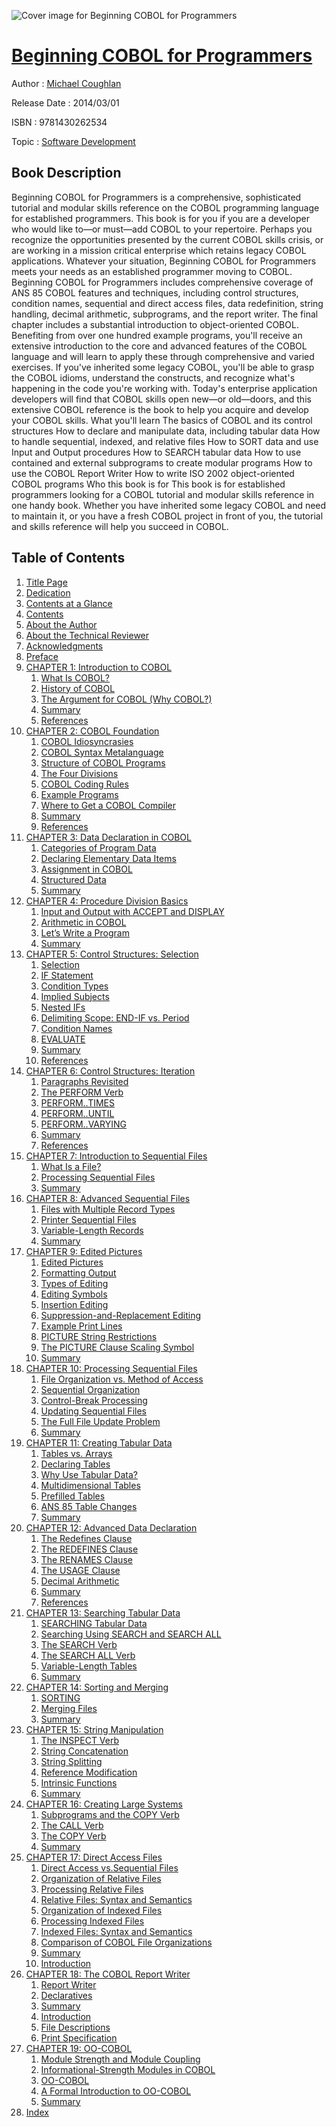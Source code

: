 ![Cover image for Beginning COBOL for Programmers](https://imgdetail.ebookreading.net/cover/cover/software_development/EB9781430262534.jpg)

[Beginning COBOL for Programmers](https://ebookreading.net/view/book/Beginning+COBOL+for+Programmers-EB9781430262534_1.html "Beginning COBOL for Programmers")
====================================================================================================================

Author : [Michael Coughlan](https://ebookreading.net/search/author/Michael+Coughlan)

Release Date : 2014/03/01

ISBN : 9781430262534

Topic : [Software Development](https://ebookreading.net/search/category/software-development)

Book Description
-----------------

Beginning COBOL for Programmers is a comprehensive, sophisticated tutorial and modular skills reference on the COBOL programming language for established programmers. This book is for you if you are a developer who would like to—or must—add COBOL to your repertoire. Perhaps you recognize the opportunities presented by the current COBOL skills crisis, or are working in a mission critical enterprise which retains legacy COBOL applications. Whatever your situation, Beginning COBOL for Programmers meets your needs as an established programmer moving to COBOL.
Beginning COBOL for Programmers includes comprehensive coverage of ANS 85 COBOL features and techniques, including control structures, condition names, sequential and direct access files, data redefinition, string handling, decimal arithmetic, subprograms, and the report writer. The final chapter includes a substantial introduction to object-oriented COBOL.
Benefiting from over one hundred example programs, you'll receive an extensive introduction to the core and advanced features of the COBOL language and will learn to apply these through comprehensive and varied exercises. If you've inherited some legacy COBOL, you'll be able to grasp the COBOL idioms, understand the constructs, and recognize what's happening in the code you're working with.
Today's enterprise application developers will find that COBOL skills open new—or old—doors, and this extensive COBOL reference is the book to help you acquire and develop your COBOL skills.
What you'll learn
The basics of COBOL and its control structures
How to declare and manipulate data, including tabular data
How to handle sequential, indexed, and relative files
How to SORT data and use Input and Output procedures
How to SEARCH tabular data
How to use contained and external subprograms to create modular programs
How to use the COBOL Report Writer
How to write ISO 2002 object-oriented COBOL programs
Who this book is for
This book is for established programmers looking for a COBOL tutorial and modular skills reference in one handy book. Whether you have inherited some legacy COBOL and need to maintain it, or you have a fresh COBOL project in front of you, the tutorial and skills reference will help you succeed in COBOL.
              
Table of Contents
-----------------

1. [Title Page](https://ebookreading.net/view/book/Beginning+COBOL+for+Programmers-EB9781430262534_2.html)
1. [Dedication](https://ebookreading.net/view/book/Beginning+COBOL+for+Programmers-EB9781430262534_4.html)
1. [Contents at a Glance](https://ebookreading.net/view/book/Beginning+COBOL+for+Programmers-EB9781430262534_5.html)
1. [Contents](https://ebookreading.net/view/book/Beginning+COBOL+for+Programmers-EB9781430262534_6.html)
1. [About the Author](https://ebookreading.net/view/book/Beginning+COBOL+for+Programmers-EB9781430262534_7.html)
1. [About the Technical Reviewer](https://ebookreading.net/view/book/Beginning+COBOL+for+Programmers-EB9781430262534_8.html)
1. [Acknowledgments](https://ebookreading.net/view/book/Beginning+COBOL+for+Programmers-EB9781430262534_9.html)
1. [Preface](https://ebookreading.net/view/book/Beginning+COBOL+for+Programmers-EB9781430262534_10.html)
1. [CHAPTER 1: Introduction to COBOL](https://ebookreading.net/view/book/Beginning+COBOL+for+Programmers-EB9781430262534_11.html)
    1. [What Is COBOL?](https://ebookreading.net/view/book/Beginning+COBOL+for+Programmers-EB9781430262534_11.html#Sec1)
    1. [History of COBOL](https://ebookreading.net/view/book/Beginning+COBOL+for+Programmers-EB9781430262534_11.html#Sec4)
    1. [The Argument for COBOL (Why COBOL?)](https://ebookreading.net/view/book/Beginning+COBOL+for+Programmers-EB9781430262534_11.html#Sec11)
    1. [Summary](https://ebookreading.net/view/book/Beginning+COBOL+for+Programmers-EB9781430262534_11.html#Sec34)
    1. [References](https://ebookreading.net/view/book/Beginning+COBOL+for+Programmers-EB9781430262534_11.html#Sec35)
1. [CHAPTER 2: COBOL Foundation](https://ebookreading.net/view/book/Beginning+COBOL+for+Programmers-EB9781430262534_12.html)
    1. [COBOL Idiosyncrasies](https://ebookreading.net/view/book/Beginning+COBOL+for+Programmers-EB9781430262534_12.html#Sec1)
    1. [COBOL Syntax Metalanguage](https://ebookreading.net/view/book/Beginning+COBOL+for+Programmers-EB9781430262534_12.html#Sec2)
    1. [Structure of COBOL Programs](https://ebookreading.net/view/book/Beginning+COBOL+for+Programmers-EB9781430262534_12.html#Sec5)
    1. [The Four Divisions](https://ebookreading.net/view/book/Beginning+COBOL+for+Programmers-EB9781430262534_12.html#Sec11)
    1. [COBOL Coding Rules](https://ebookreading.net/view/book/Beginning+COBOL+for+Programmers-EB9781430262534_12.html#Sec20)
    1. [Example Programs](https://ebookreading.net/view/book/Beginning+COBOL+for+Programmers-EB9781430262534_12.html#Sec25)
    1. [Where to Get a COBOL Compiler](https://ebookreading.net/view/book/Beginning+COBOL+for+Programmers-EB9781430262534_12.html#Sec30)
    1. [Summary](https://ebookreading.net/view/book/Beginning+COBOL+for+Programmers-EB9781430262534_12.html#Sec36)
    1. [References](https://ebookreading.net/view/book/Beginning+COBOL+for+Programmers-EB9781430262534_12.html#Sec37)
1. [CHAPTER 3: Data Declaration in COBOL](https://ebookreading.net/view/book/Beginning+COBOL+for+Programmers-EB9781430262534_13.html)
    1. [Categories of Program Data](https://ebookreading.net/view/book/Beginning+COBOL+for+Programmers-EB9781430262534_13.html#Sec1)
    1. [Declaring Elementary Data Items](https://ebookreading.net/view/book/Beginning+COBOL+for+Programmers-EB9781430262534_13.html#Sec9)
    1. [Assignment in COBOL](https://ebookreading.net/view/book/Beginning+COBOL+for+Programmers-EB9781430262534_13.html#Sec13)
    1. [Structured Data](https://ebookreading.net/view/book/Beginning+COBOL+for+Programmers-EB9781430262534_13.html#Sec23)
    1. [Summary](https://ebookreading.net/view/book/Beginning+COBOL+for+Programmers-EB9781430262534_13.html#Sec28)
1. [CHAPTER 4: Procedure Division Basics](https://ebookreading.net/view/book/Beginning+COBOL+for+Programmers-EB9781430262534_14.html)
    1. [Input and Output with ACCEPT and DISPLAY](https://ebookreading.net/view/book/Beginning+COBOL+for+Programmers-EB9781430262534_14.html#Sec1)
    1. [Arithmetic in COBOL](https://ebookreading.net/view/book/Beginning+COBOL+for+Programmers-EB9781430262534_14.html#Sec9)
    1. [Let’s Write a Program](https://ebookreading.net/view/book/Beginning+COBOL+for+Programmers-EB9781430262534_14.html#Sec28)
    1. [Summary](https://ebookreading.net/view/book/Beginning+COBOL+for+Programmers-EB9781430262534_14.html#Sec29)
1. [CHAPTER 5: Control Structures: Selection](https://ebookreading.net/view/book/Beginning+COBOL+for+Programmers-EB9781430262534_15.html)
    1. [Selection](https://ebookreading.net/view/book/Beginning+COBOL+for+Programmers-EB9781430262534_15.html#Sec1)
    1. [IF Statement](https://ebookreading.net/view/book/Beginning+COBOL+for+Programmers-EB9781430262534_15.html#Sec2)
    1. [Condition Types](https://ebookreading.net/view/book/Beginning+COBOL+for+Programmers-EB9781430262534_15.html#Sec3)
    1. [Implied Subjects](https://ebookreading.net/view/book/Beginning+COBOL+for+Programmers-EB9781430262534_15.html#Sec13)
    1. [Nested IFs](https://ebookreading.net/view/book/Beginning+COBOL+for+Programmers-EB9781430262534_15.html#Sec14)
    1. [Delimiting Scope: END-IF vs. Period](https://ebookreading.net/view/book/Beginning+COBOL+for+Programmers-EB9781430262534_15.html#Sec15)
    1. [Condition Names](https://ebookreading.net/view/book/Beginning+COBOL+for+Programmers-EB9781430262534_15.html#Sec16)
    1. [EVALUATE](https://ebookreading.net/view/book/Beginning+COBOL+for+Programmers-EB9781430262534_15.html#Sec32)
    1. [Summary](https://ebookreading.net/view/book/Beginning+COBOL+for+Programmers-EB9781430262534_15.html#Sec40)
    1. [References](https://ebookreading.net/view/book/Beginning+COBOL+for+Programmers-EB9781430262534_15.html#Sec41)
1. [CHAPTER 6: Control Structures: Iteration](https://ebookreading.net/view/book/Beginning+COBOL+for+Programmers-EB9781430262534_16.html)
    1. [Paragraphs Revisited](https://ebookreading.net/view/book/Beginning+COBOL+for+Programmers-EB9781430262534_16.html#Sec1)
    1. [The PERFORM Verb](https://ebookreading.net/view/book/Beginning+COBOL+for+Programmers-EB9781430262534_16.html#Sec2)
    1. [PERFORM..TIMES](https://ebookreading.net/view/book/Beginning+COBOL+for+Programmers-EB9781430262534_16.html#Sec11)
    1. [PERFORM..UNTIL](https://ebookreading.net/view/book/Beginning+COBOL+for+Programmers-EB9781430262534_16.html#Sec14)
    1. [PERFORM..VARYING](https://ebookreading.net/view/book/Beginning+COBOL+for+Programmers-EB9781430262534_16.html#Sec17)
    1. [Summary](https://ebookreading.net/view/book/Beginning+COBOL+for+Programmers-EB9781430262534_16.html#Sec20)
    1. [References](https://ebookreading.net/view/book/Beginning+COBOL+for+Programmers-EB9781430262534_16.html#Sec21)
1. [CHAPTER 7: Introduction to Sequential Files](https://ebookreading.net/view/book/Beginning+COBOL+for+Programmers-EB9781430262534_17.html)
    1. [What Is a File?](https://ebookreading.net/view/book/Beginning+COBOL+for+Programmers-EB9781430262534_17.html#Sec1)
    1. [Processing Sequential Files](https://ebookreading.net/view/book/Beginning+COBOL+for+Programmers-EB9781430262534_17.html#Sec11)
    1. [Summary](https://ebookreading.net/view/book/Beginning+COBOL+for+Programmers-EB9781430262534_17.html#Sec23)
1. [CHAPTER 8: Advanced Sequential Files](https://ebookreading.net/view/book/Beginning+COBOL+for+Programmers-EB9781430262534_18.html)
    1. [Files with Multiple Record Types](https://ebookreading.net/view/book/Beginning+COBOL+for+Programmers-EB9781430262534_18.html#Sec1)
    1. [Printer Sequential Files](https://ebookreading.net/view/book/Beginning+COBOL+for+Programmers-EB9781430262534_18.html#Sec9)
    1. [Variable-Length Records](https://ebookreading.net/view/book/Beginning+COBOL+for+Programmers-EB9781430262534_18.html#Sec19)
    1. [Summary](https://ebookreading.net/view/book/Beginning+COBOL+for+Programmers-EB9781430262534_18.html#Sec23)
1. [CHAPTER 9: Edited Pictures](https://ebookreading.net/view/book/Beginning+COBOL+for+Programmers-EB9781430262534_19.html)
    1. [Edited Pictures](https://ebookreading.net/view/book/Beginning+COBOL+for+Programmers-EB9781430262534_19.html#Sec1)
    1. [Formatting Output](https://ebookreading.net/view/book/Beginning+COBOL+for+Programmers-EB9781430262534_19.html#Sec2)
    1. [Types of Editing](https://ebookreading.net/view/book/Beginning+COBOL+for+Programmers-EB9781430262534_19.html#Sec5)
    1. [Editing Symbols](https://ebookreading.net/view/book/Beginning+COBOL+for+Programmers-EB9781430262534_19.html#Sec6)
    1. [Insertion Editing](https://ebookreading.net/view/book/Beginning+COBOL+for+Programmers-EB9781430262534_19.html#Sec7)
    1. [Suppression-and-Replacement Editing](https://ebookreading.net/view/book/Beginning+COBOL+for+Programmers-EB9781430262534_19.html#Sec20)
    1. [Example Print Lines](https://ebookreading.net/view/book/Beginning+COBOL+for+Programmers-EB9781430262534_19.html#Sec22)
    1. [PICTURE String Restrictions](https://ebookreading.net/view/book/Beginning+COBOL+for+Programmers-EB9781430262534_19.html#Sec25)
    1. [The PICTURE Clause Scaling Symbol](https://ebookreading.net/view/book/Beginning+COBOL+for+Programmers-EB9781430262534_19.html#Sec26)
    1. [Summary](https://ebookreading.net/view/book/Beginning+COBOL+for+Programmers-EB9781430262534_19.html#Sec28)
1. [CHAPTER 10: Processing Sequential Files](https://ebookreading.net/view/book/Beginning+COBOL+for+Programmers-EB9781430262534_20.html)
    1. [File Organization vs. Method of Access](https://ebookreading.net/view/book/Beginning+COBOL+for+Programmers-EB9781430262534_20.html#Sec1)
    1. [Sequential Organization](https://ebookreading.net/view/book/Beginning+COBOL+for+Programmers-EB9781430262534_20.html#Sec2)
    1. [Control-Break Processing](https://ebookreading.net/view/book/Beginning+COBOL+for+Programmers-EB9781430262534_20.html#Sec4)
    1. [Updating Sequential Files](https://ebookreading.net/view/book/Beginning+COBOL+for+Programmers-EB9781430262534_20.html#Sec21)
    1. [The Full File Update Problem](https://ebookreading.net/view/book/Beginning+COBOL+for+Programmers-EB9781430262534_20.html#Sec32)
    1. [Summary](https://ebookreading.net/view/book/Beginning+COBOL+for+Programmers-EB9781430262534_20.html#Sec36)
1. [CHAPTER 11: Creating Tabular Data](https://ebookreading.net/view/book/Beginning+COBOL+for+Programmers-EB9781430262534_21.html)
    1. [Tables vs. Arrays](https://ebookreading.net/view/book/Beginning+COBOL+for+Programmers-EB9781430262534_21.html#Sec1)
    1. [Declaring Tables](https://ebookreading.net/view/book/Beginning+COBOL+for+Programmers-EB9781430262534_21.html#Sec4)
    1. [Why Use Tabular Data?](https://ebookreading.net/view/book/Beginning+COBOL+for+Programmers-EB9781430262534_21.html#Sec7)
    1. [Multidimensional Tables](https://ebookreading.net/view/book/Beginning+COBOL+for+Programmers-EB9781430262534_21.html#Sec13)
    1. [Prefilled Tables](https://ebookreading.net/view/book/Beginning+COBOL+for+Programmers-EB9781430262534_21.html#Sec19)
    1. [ANS 85 Table Changes](https://ebookreading.net/view/book/Beginning+COBOL+for+Programmers-EB9781430262534_21.html#Sec26)
    1. [Summary](https://ebookreading.net/view/book/Beginning+COBOL+for+Programmers-EB9781430262534_21.html#Sec27)
1. [CHAPTER 12: Advanced Data Declaration](https://ebookreading.net/view/book/Beginning+COBOL+for+Programmers-EB9781430262534_22.html)
    1. [The Redefines Clause](https://ebookreading.net/view/book/Beginning+COBOL+for+Programmers-EB9781430262534_22.html#Sec1)
    1. [The REDEFINES Clause](https://ebookreading.net/view/book/Beginning+COBOL+for+Programmers-EB9781430262534_22.html#Sec9)
    1. [The RENAMES Clause](https://ebookreading.net/view/book/Beginning+COBOL+for+Programmers-EB9781430262534_22.html#Sec17)
    1. [The USAGE Clause](https://ebookreading.net/view/book/Beginning+COBOL+for+Programmers-EB9781430262534_22.html#Sec22)
    1. [Decimal Arithmetic](https://ebookreading.net/view/book/Beginning+COBOL+for+Programmers-EB9781430262534_22.html#Sec32)
    1. [Summary](https://ebookreading.net/view/book/Beginning+COBOL+for+Programmers-EB9781430262534_22.html#Sec33)
    1. [References](https://ebookreading.net/view/book/Beginning+COBOL+for+Programmers-EB9781430262534_22.html#Sec51)
1. [CHAPTER 13: Searching Tabular Data](https://ebookreading.net/view/book/Beginning+COBOL+for+Programmers-EB9781430262534_23.html)
    1. [SEARCHING Tabular Data](https://ebookreading.net/view/book/Beginning+COBOL+for+Programmers-EB9781430262534_23.html#Sec1)
    1. [Searching Using SEARCH and SEARCH ALL](https://ebookreading.net/view/book/Beginning+COBOL+for+Programmers-EB9781430262534_23.html#Sec2)
    1. [The SEARCH Verb](https://ebookreading.net/view/book/Beginning+COBOL+for+Programmers-EB9781430262534_23.html#Sec5)
    1. [The SEARCH ALL Verb](https://ebookreading.net/view/book/Beginning+COBOL+for+Programmers-EB9781430262534_23.html#Sec11)
    1. [Variable-Length Tables](https://ebookreading.net/view/book/Beginning+COBOL+for+Programmers-EB9781430262534_23.html#Sec15)
    1. [Summary](https://ebookreading.net/view/book/Beginning+COBOL+for+Programmers-EB9781430262534_23.html#Sec16)
1. [CHAPTER 14: Sorting and Merging](https://ebookreading.net/view/book/Beginning+COBOL+for+Programmers-EB9781430262534_24.html)
    1. [SORTING](https://ebookreading.net/view/book/Beginning+COBOL+for+Programmers-EB9781430262534_24.html#Sec1)
    1. [Merging Files](https://ebookreading.net/view/book/Beginning+COBOL+for+Programmers-EB9781430262534_24.html#Sec24)
    1. [Summary](https://ebookreading.net/view/book/Beginning+COBOL+for+Programmers-EB9781430262534_24.html#Sec28)
1. [CHAPTER 15: String Manipulation](https://ebookreading.net/view/book/Beginning+COBOL+for+Programmers-EB9781430262534_25.html)
    1. [The INSPECT Verb](https://ebookreading.net/view/book/Beginning+COBOL+for+Programmers-EB9781430262534_25.html#Sec1)
    1. [String Concatenation](https://ebookreading.net/view/book/Beginning+COBOL+for+Programmers-EB9781430262534_25.html#Sec13)
    1. [String Splitting](https://ebookreading.net/view/book/Beginning+COBOL+for+Programmers-EB9781430262534_25.html#Sec16)
    1. [Reference Modification](https://ebookreading.net/view/book/Beginning+COBOL+for+Programmers-EB9781430262534_25.html#Sec27)
    1. [Intrinsic Functions](https://ebookreading.net/view/book/Beginning+COBOL+for+Programmers-EB9781430262534_25.html#Sec28)
    1. [Summary](https://ebookreading.net/view/book/Beginning+COBOL+for+Programmers-EB9781430262534_25.html#Sec36)
1. [CHAPTER 16: Creating Large Systems](https://ebookreading.net/view/book/Beginning+COBOL+for+Programmers-EB9781430262534_26.html)
    1. [Subprograms and the COPY Verb](https://ebookreading.net/view/book/Beginning+COBOL+for+Programmers-EB9781430262534_26.html#Sec1)
    1. [The CALL Verb](https://ebookreading.net/view/book/Beginning+COBOL+for+Programmers-EB9781430262534_26.html#Sec2)
    1. [The COPY Verb](https://ebookreading.net/view/book/Beginning+COBOL+for+Programmers-EB9781430262534_26.html#Sec24)
    1. [Summary](https://ebookreading.net/view/book/Beginning+COBOL+for+Programmers-EB9781430262534_26.html#Sec29)
1. [CHAPTER 17: Direct Access Files](https://ebookreading.net/view/book/Beginning+COBOL+for+Programmers-EB9781430262534_27.html)
    1. [Direct Access vs.Sequential Files](https://ebookreading.net/view/book/Beginning+COBOL+for+Programmers-EB9781430262534_27.html#Sec1)
    1. [Organization of Relative Files](https://ebookreading.net/view/book/Beginning+COBOL+for+Programmers-EB9781430262534_27.html#Sec2)
    1. [Processing Relative Files](https://ebookreading.net/view/book/Beginning+COBOL+for+Programmers-EB9781430262534_27.html#Sec3)
    1. [Relative Files: Syntax and Semantics](https://ebookreading.net/view/book/Beginning+COBOL+for+Programmers-EB9781430262534_27.html#Sec7)
    1. [Organization of Indexed Files](https://ebookreading.net/view/book/Beginning+COBOL+for+Programmers-EB9781430262534_27.html#Sec17)
    1. [Processing Indexed Files](https://ebookreading.net/view/book/Beginning+COBOL+for+Programmers-EB9781430262534_27.html#Sec18)
    1. [Indexed Files: Syntax and Semantics](https://ebookreading.net/view/book/Beginning+COBOL+for+Programmers-EB9781430262534_27.html#Sec23)
    1. [Comparison of COBOL File Organizations](https://ebookreading.net/view/book/Beginning+COBOL+for+Programmers-EB9781430262534_27.html#Sec30)
    1. [Summary](https://ebookreading.net/view/book/Beginning+COBOL+for+Programmers-EB9781430262534_27.html#Sec40)
    1. [Introduction](https://ebookreading.net/view/book/Beginning+COBOL+for+Programmers-EB9781430262534_27.html#Sec41)
1. [CHAPTER 18: The COBOL Report Writer](https://ebookreading.net/view/book/Beginning+COBOL+for+Programmers-EB9781430262534_28.html)
    1. [Report Writer](https://ebookreading.net/view/book/Beginning+COBOL+for+Programmers-EB9781430262534_28.html#Sec1)
    1. [Declaratives](https://ebookreading.net/view/book/Beginning+COBOL+for+Programmers-EB9781430262534_28.html#Sec43)
    1. [Summary](https://ebookreading.net/view/book/Beginning+COBOL+for+Programmers-EB9781430262534_28.html#Sec48)
    1. [Introduction](https://ebookreading.net/view/book/Beginning+COBOL+for+Programmers-EB9781430262534_28.html#Sec49)
    1. [File Descriptions](https://ebookreading.net/view/book/Beginning+COBOL+for+Programmers-EB9781430262534_28.html#Sec50)
    1. [Print Specification](https://ebookreading.net/view/book/Beginning+COBOL+for+Programmers-EB9781430262534_28.html#Sec51)
1. [CHAPTER 19: OO-COBOL](https://ebookreading.net/view/book/Beginning+COBOL+for+Programmers-EB9781430262534_29.html)
    1. [Module Strength and Module Coupling](https://ebookreading.net/view/book/Beginning+COBOL+for+Programmers-EB9781430262534_29.html#Sec1)
    1. [Informational-Strength Modules in COBOL](https://ebookreading.net/view/book/Beginning+COBOL+for+Programmers-EB9781430262534_29.html#Sec2)
    1. [OO-COBOL](https://ebookreading.net/view/book/Beginning+COBOL+for+Programmers-EB9781430262534_29.html#Sec3)
    1. [A Formal Introduction to OO-COBOL](https://ebookreading.net/view/book/Beginning+COBOL+for+Programmers-EB9781430262534_29.html#Sec6)
    1. [Summary](https://ebookreading.net/view/book/Beginning+COBOL+for+Programmers-EB9781430262534_29.html#Sec17)
1. [Index](https://ebookreading.net/view/book/Beginning+COBOL+for+Programmers-EB9781430262534_30.html)
